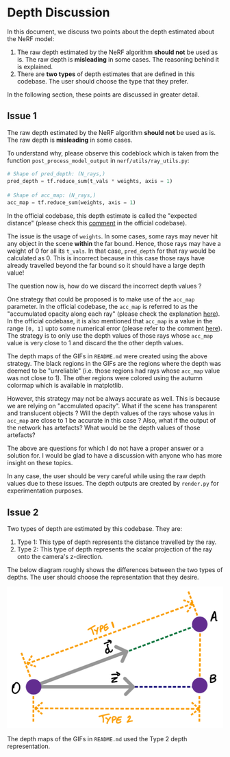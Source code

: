 # Depth Discussion

In this document, we discuss two points about the depth estimated about the NeRF model:
1. The raw depth estimated by the NeRF algorithm **should not** be used as is. The raw depth is **misleading** in some cases. The reasoning behind it is explained.
2. There are **two types** of depth estimates that are defined in this codebase. The user should choose the type that they prefer.

In the following section, these points are discussed in greater detail.

## Issue 1

The raw depth estimated by the NeRF algorithm **should not** be used as is. The raw depth is **misleading** in some cases.

To understand why, please observe this codeblock which is taken from the function `post_process_model_output` in `nerf/utils/ray_utils.py`:

```python
# Shape of pred_depth: (N_rays,)
pred_depth = tf.reduce_sum(t_vals * weights, axis = 1)

# Shape of acc_map: (N_rays,)
acc_map = tf.reduce_sum(weights, axis = 1)
```

In the official codebase, this depth estimate is called the "expected distance" (please check this [comment](https://github.com/bmild/nerf/blob/20a91e764a28816ee2234fcadb73bd59a613a44c/run_nerf.py#L149) in the official codebase). 

The issue is the usage of `weights`. In some cases, some rays may never hit any object in the scene **within** the far bound. Hence, those rays may have a weight of 0 for all its `t_vals`. In that case, `pred_depth` for that ray would be calculated as 0. This is incorrect because in this case those rays have already travelled beyond the far bound so it should have a large depth value!

The question now is, how do we discard the incorrect depth values ?

One strategy that could be proposed is to make use of the `acc_map` parameter. In the official codebase, the `acc_map` is referred to as the "accumulated opacity along each ray" (please check the explanation [here](https://github.com/bmild/nerf/blob/20a91e764a28816ee2234fcadb73bd59a613a44c/run_nerf.py#L84)). In the official codebase, it is also mentioned that `acc_map` is a value in the range `[0, 1]` upto some numerical error (please refer to the comment [here](https://github.com/bmild/nerf/blob/20a91e764a28816ee2234fcadb73bd59a613a44c/run_nerf.py#L156)). The strategy is to only use the depth values of those rays whose `acc_map` value is very close to 1 and discard the the other depth values. 

The depth maps of the GIFs in `README.md` were created using the above strategy. The black regions in the GIFs are the regions where the depth was deemed to be "unreliable" (i.e. those regions had rays whose `acc_map` value was not close to 1). The other regions were colored using the autumn colormap which is available in matplotlib.

However, this strategy may not be always accurate as well. This is because we are relying on "accmulated opacity". What if the scene has transparent and translucent objects ? Will the depth values of the rays whose valus in `acc_map` are close to 1 be accurate in this case ? Also, what if the output of the network has artefacts? What would be the depth values of those artefacts?

The above are questions for which I do not have a proper answer or a solution for. I would be glad to have a discussion with anyone who has more insight on these topics.

In any case, the user should be very careful while using the raw depth values due to these issues. The depth outputs are created by `render.py` for experimentation purposes.

## Issue 2

Two types of depth are estimated by this codebase. They are:
1. Type 1: This type of depth represents the distance travelled by the ray.
2. Type 2: This type of depth represents the scalar projection of the ray onto the camera's z-direction.

The below diagram roughly shows the differences between the two types of depths. The user should choose the representation that they desire.

<img src="../media/depth_types.png" alt="depth_types" />

The depth maps of the GIFs in `README.md` used the Type 2 depth representation.
